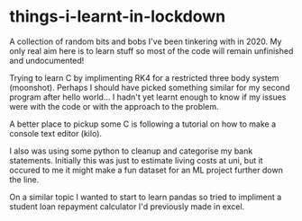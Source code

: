 # things-i-learnt-in-lockdown
A collection of random bits and bobs I've been tinkering with in 2020. My only real aim here is to learn stuff so most of the code will remain unfinished and undocumented!

Trying to learn C by implimenting RK4 for a restricted three body system (moonshot). Perhaps I should have picked something similar for my second program after hello world... I hadn't yet learnt enough to know if my issues were with the code or with the approach to the problem.

A better place to pickup some C is following a tutorial on how to make a console text editor (kilo).


I also was using some python to cleanup and categorise my bank statements. Initially this was just to estimate living costs at uni, but it occured to me it might make a fun dataset for an ML project further down the line.

On a similar topic I wanted to start to learn pandas so tried to impliment a student loan repayment calculator I'd previously made in excel. 
